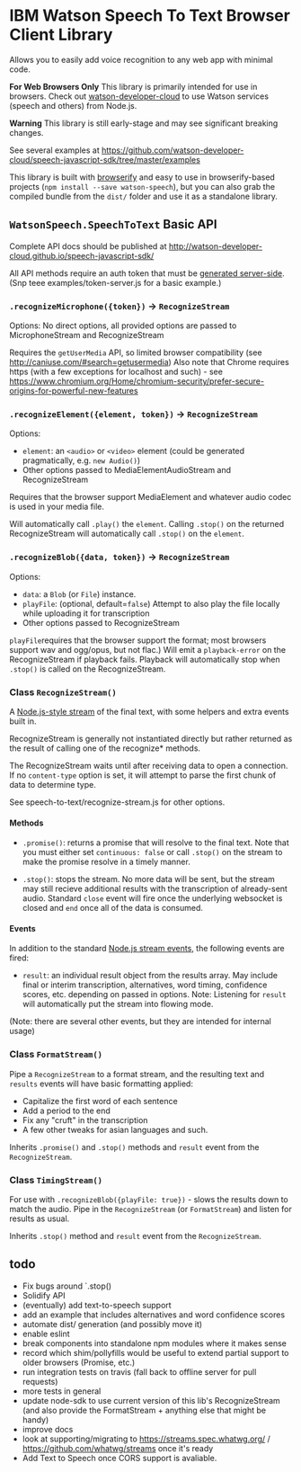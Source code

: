 IBM Watson Speech To Text Browser Client Library
================================================

Allows you to easily add voice recognition to any web app with minimal code. 

**For Web Browsers Only** This library is primarily intended for use in browsers. 
Check out [watson-developer-cloud](https://www.npmjs.com/package/watson-developer-cloud) to use Watson services (speech and others) from Node.js.

**Warning** This library is still early-stage and may see significant breaking changes.

See several examples at https://github.com/watson-developer-cloud/speech-javascript-sdk/tree/master/examples

This library is built with [browserify](http://browserify.org/) and easy to use in browserify-based projects (`npm install --save watson-speech`), but you can also grab the compiled bundle from the 
`dist/` folder and use it as a standalone library.


## `WatsonSpeech.SpeechToText` Basic API

Complete API docs should be published at http://watson-developer-cloud.github.io/speech-javascript-sdk/

All API methods require an auth token that must be [generated server-side](https://github.com/watson-developer-cloud/node-sdk#authorization). 
(Snp teee examples/token-server.js for a basic example.)


### `.recognizeMicrophone({token})` -> `RecognizeStream`

Options: No direct options, all provided options are passed to MicrophoneStream and RecognizeStream

Requires the `getUserMedia` API, so limited browser compatibility (see http://caniuse.com/#search=getusermedia) 
Also note that Chrome requires https (with a few exceptions for localhost and such) - see https://www.chromium.org/Home/chromium-security/prefer-secure-origins-for-powerful-new-features

### `.recognizeElement({element, token})` -> `RecognizeStream`

Options: 
* `element`: an `<audio>` or `<video>` element (could be generated pragmatically, e.g. `new Audio()`)
* Other options passed to MediaElementAudioStream and RecognizeStream

Requires that the browser support MediaElement and whatever audio codec is used in your media file.

Will automatically call `.play()` the `element`. Calling `.stop()` on the returned RecognizeStream will automatically call `.stop()` on the `element`.

### `.recognizeBlob({data, token})` -> `RecognizeStream`

Options: 
* `data`: a `Blob` (or `File`) instance. 
* `playFile`: (optional, default=`false`) Attempt to also play the file locally while uploading it for transcription 
* Other options passed to RecognizeStream

`playFile`requires that the browser support the format; most browsers support wav and ogg/opus, but not flac.) 
Will emit a `playback-error` on the RecognizeStream if playback fails. 
Playback will automatically stop when `.stop()` is called on the RecognizeStream.


### Class `RecognizeStream()`

A [Node.js-style stream](https://nodejs.org/api/stream.html) of the final text, with some helpers and extra events built in.

RecognizeStream is generally not instantiated directly but rather returned as the result of calling one of the recognize* methods.

The RecognizeStream waits until after receiving data to open a connection. 
If no `content-type` option is set, it will attempt to parse the first chunk of data to determine type.

See speech-to-text/recognize-stream.js for other options.
 
#### Methods

* `.promise()`: returns a promise that will resolve to the final text. 
  Note that you must either set `continuous: false` or call `.stop()` on the stream to make the promise resolve in a timely manner.
  
* `.stop()`: stops the stream. No more data will be sent, but the stream may still recieve additional results with the transcription of already-sent audio.
  Standard `close` event will fire once the underlying websocket is closed and `end` once all of the data is consumed.

#### Events
In addition to the standard [Node.js stream events](https://nodejs.org/api/stream.html), the following events are fired:

* `result`: an individual result object from the results array. 
  May include final or interim transcription, alternatives, word timing, confidence scores, etc. depending on passed in options.
  Note: Listening for `result` will automatically put the stream into flowing mode.

(Note: there are several other events, but they are intended for internal usage)

### Class `FormatStream()`

Pipe a `RecognizeStream` to a format stream, and the resulting text and `results` events will have basic formatting applied:
 *  Capitalize the first word of each sentence
 *  Add a period to the end
 *  Fix any "cruft" in the transcription
 *  A few other tweaks for asian languages and such.

Inherits `.promise()` and `.stop()` methods and `result` event from the `RecognizeStream`.


### Class `TimingStream()`

For use with `.recognizeBlob({playFile: true})` - slows the results down to match the audio. Pipe in the `RecognizeStream` (or `FormatStream`) and listen for results as usual.

Inherits `.stop()` method and `result` event from the `RecognizeStream`.


## todo

* Fix bugs around `.stop()
* Solidify API
* (eventually) add text-to-speech support
* add an example that includes alternatives and word confidence scores
* automate dist/ generation (and possibly move it)
* enable eslint
* break components into standalone npm modules where it makes sense
* record which shim/pollyfills would be useful to extend partial support to older browsers (Promise, etc.)
* run integration tests on travis (fall back to offline server for pull requests)
* more tests in general
* update node-sdk to use current version of this lib's RecognizeStream (and also provide the FormatStream + anything else that might be handy)
* improve docs
* look at supporting/migrating to https://streams.spec.whatwg.org/ / https://github.com/whatwg/streams once it's ready
* Add Text to Speech once CORS support is avaliable.
